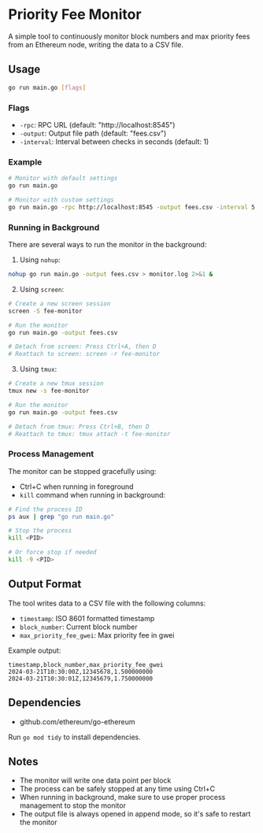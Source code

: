 # Priority Fee Monitor

A simple tool to continuously monitor block numbers and max priority fees from an Ethereum node, writing the data to a CSV file.

## Usage

```bash
go run main.go [flags]
```

### Flags

- `-rpc`: RPC URL (default: "http://localhost:8545")
- `-output`: Output file path (default: "fees.csv")
- `-interval`: Interval between checks in seconds (default: 1)

### Example

```bash
# Monitor with default settings
go run main.go

# Monitor with custom settings
go run main.go -rpc http://localhost:8545 -output fees.csv -interval 5
```

### Running in Background

There are several ways to run the monitor in the background:

1. Using `nohup`:
```bash
nohup go run main.go -output fees.csv > monitor.log 2>&1 &
```

2. Using `screen`:
```bash
# Create a new screen session
screen -S fee-monitor

# Run the monitor
go run main.go -output fees.csv

# Detach from screen: Press Ctrl+A, then D
# Reattach to screen: screen -r fee-monitor
```

3. Using `tmux`:
```bash
# Create a new tmux session
tmux new -s fee-monitor

# Run the monitor
go run main.go -output fees.csv

# Detach from tmux: Press Ctrl+B, then D
# Reattach to tmux: tmux attach -t fee-monitor
```

### Process Management

The monitor can be stopped gracefully using:
- Ctrl+C when running in foreground
- `kill` command when running in background:
```bash
# Find the process ID
ps aux | grep "go run main.go"

# Stop the process
kill <PID>

# Or force stop if needed
kill -9 <PID>
```

## Output Format

The tool writes data to a CSV file with the following columns:
- `timestamp`: ISO 8601 formatted timestamp
- `block_number`: Current block number
- `max_priority_fee_gwei`: Max priority fee in gwei

Example output:
```csv
timestamp,block_number,max_priority_fee_gwei
2024-03-21T10:30:00Z,12345678,1.500000000
2024-03-21T10:30:01Z,12345679,1.750000000
```

## Dependencies

- github.com/ethereum/go-ethereum

Run `go mod tidy` to install dependencies.

## Notes

- The monitor will write one data point per block
- The process can be safely stopped at any time using Ctrl+C
- When running in background, make sure to use proper process management to stop the monitor
- The output file is always opened in append mode, so it's safe to restart the monitor 